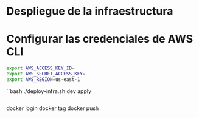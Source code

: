 # Despliegue de la infraestructura

# Configurar las credenciales de AWS CLI

```bash
export AWS_ACCESS_KEY_ID=
export AWS_SECRET_ACCESS_KEY=
export AWS_REGION=us-east-1

```

``bash
./deploy-infra.sh dev apply
```

```
docker login
docker tag
docker push
```

